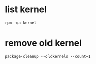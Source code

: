 # list kernel

    rpm -qa kernel 

# remove old kernel
    
    package-cleanup --oldkernels --count=1
